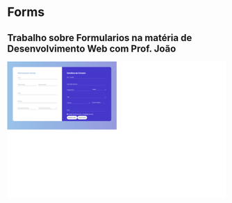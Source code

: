# Forms
## Trabalho sobre Formularios na matéria de Desenvolvimento Web com Prof. João

![Imagem da Pagina](./assets/image.png)
